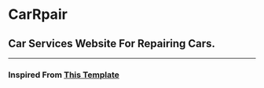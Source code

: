 # CarRpair
## Car Services Website For Repairing Cars.
---

### Inspired From [This Template](https://mohamedate.github.io/car-template/)
